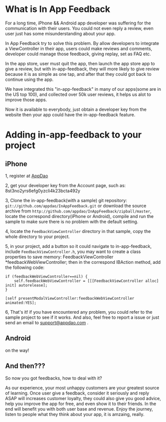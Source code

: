 What is In App Feedback
=======
For a long time, iPhone && Android app developer was suffering for the communication with their users.  You could not even reply a review, even user just has some misunderstanding about your app.

In App Feedback try to solve this problem. By allow developers to integrate a ViewController in their app, users could make reviews and comments, developer could manage those feedback, giving replay, set as FAQ etc.

In the app store, user must quit the app, then launch the app store app to give a review, but with in-app-feedback, they will more likely to give review because it is as simple as one tap, and after that they could  got back to continue using the app.

We have integrated this "in-app-feedback" in many of our apps(some are in the US top 100), and collected over 50k user reviews, it helps us alot to improve those apps. 

Now it is available to everybody, just obtain a developer key from the website then your app could have the in-app-feedback feature.


Adding in-app-feedback to your project
======================

iPhone
------------

1, register at [AppDao][] 

2, get your developer key from the Account page, such as: 8st3no2yrs6efg0yzcli4k23bcta492y

3, Clone the in-app-feedback(with a sample) git repository: `git://github.com/appdao/InAppFeedback.git` or download the source archive from `http://github.com/appdao/InAppFeedback/zipball/master`, locate the correspond directory(iPhone or Android), compile and run the sample to make sure there is no problem with the default setting.

4, locate the `FeedbackViewController` directory in that sample, copy the whole directory to your project.

5, in your project, add a button so it could navigate to in-app-feedback,  include `FeedbackViewController.h`, you may want to create a class properties to save memory: FeedbackViewController *feedbackWebViewController;
then in the correspond IBAction method, add the following code:

    if (feedbackWebViewController==nil) {
        self.feedbackWebViewController = [[[FeedbackViewController alloc] init] autorelease];
    }
    
    [self presentModalViewController:feedbackWebViewController animated:YES];

6, That's it! if you have encountered any problem,  you could refer to the sample project to see if it works. And also, feel free to report a issue or just send an email to support@appdao.com .


Android
------------
on the way!



And then???
------------

So now you got feedbacks, how to deal with it?

As our experience, your most unhappy customers are your greatest source of learning. Once user give a feedback, consider it seriously and reply ASAP will increases customer loyalty, they could also give you good advice, help you improve the app for free,  and even show it to their friends. In the end will benefit you with both user base and revenue. Enjoy the journey, listen to people what they think about your app, it is amzaing, really.



[AppDao]: http://www.appdao.com
